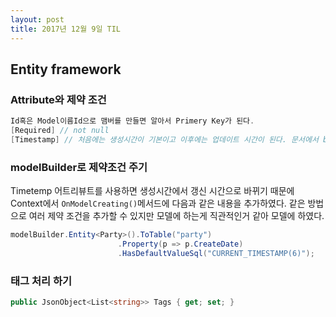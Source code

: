 ```yaml
---
layout: post
title: 2017년 12월 9일 TIL
---
```


## Entity framework
### Attribute와 제약 조건  
```c#
Id혹은 Model이름Id으로 맴버를 만들면 알아서 Primery Key가 된다. 
[Required] // not null
[Timestamp] // 처음에는 생성시간이 기본이고 이후에는 업데이트 시간이 된다. 문서에서 byte[]로 하라고 되어있지만 DateTime으로 해야 된다. 

```
### modelBuilder로 제약조건 주기
Timetemp 어트리뷰트를 사용하면 생성시간에서 갱신 시간으로 바뀌기 때문에 Context에서 `OnModelCreating()`메서드에 다음과 같은 내용을 추가하였다. 같은 방법으로 여러 제약 조건을 추가할 수 있지만 모델에 하는게 직관적인거 같아 모델에 하였다. 
```c#
modelBuilder.Entity<Party>().ToTable("party")
                        .Property(p => p.CreateDate)
                        .HasDefaultValueSql("CURRENT_TIMESTAMP(6)");
```
### 태그 처리 하기
```c#
public JsonObject<List<string>> Tags { get; set; }
```